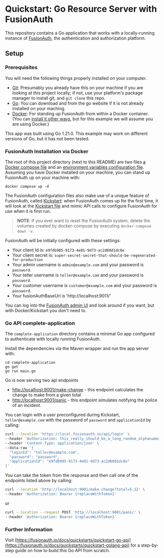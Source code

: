 # Quickstart: Go Resource Server with FusionAuth

This repository contains a Go application that works with a locally-running instance of [FusionAuth](https://fusionauth.io/), the authentication and authorization platform.

## Setup

### Prerequisites
You will need the following things properly installed on your computer.

* [Git](http://git-scm.com/): Presumably you already have this on your machine if you are looking at this project locally; if not, use your platform's package manager to install git, and `git clone` this repo.
* [Go](https://go.dev/): You can download and from the go website if it is not already installed on your maching.
* [Docker](https://www.docker.com): For standing up FusionAuth from within a Docker container. (You can [install it other ways](https://fusionauth.io/docs/v1/tech/installation-guide/), but for this example we will assume you are using Docker.)

This app was built using Go 1.21.0. This example may work on different versions of Go, but it has not been tested.

### FusionAuth Installation via Docker

The root of this project directory (next to this README) are two files [a Docker compose file](./docker-compose.yml) and an [environment variables configuration file](./.env). Assuming you have Docker installed on your machine, you can stand up FusionAuth up on your machine with:

```
docker compose up -d
```

The FusionAuth configuration files also make use of a unique feature of FusionAuth, called [Kickstart](https://fusionauth.io/docs/v1/tech/installation-guide/kickstart): when FusionAuth comes up for the first time, it will look at the [Kickstart file](./kickstart/kickstart.json) and mimic API calls to configure FusionAuth for use when it is first run.

> **NOTE**: If you ever want to reset the FusionAuth system, delete the volumes created by docker-compose by executing `docker-compose down -v`.

FusionAuth will be initially configured with these settings:

* Your client Id is: `e9fdb985-9173-4e01-9d73-ac2d60d1dc8e`
* Your client secret is: `super-secret-secret-that-should-be-regenerated-for-production`
* Your admin username is `admin@example.com` and your password is `password`.
* Your teller username is `teller@example.com` and your password is `password`.
* Your customer username is `customer@example.com` and your password is `password`.
* Your fusionAuthBaseUrl is 'http://localhost:9011/'

You can log into the [FusionAuth admin UI](http://localhost:9011/admin) and look around if you want, but with Docker/Kickstart you don't need to.

### Go API complete-application

The `complete-application` directory contains a minimal Go app configured to authenticate with locally running FusionAuth.

Install the dependencies via the Maven wrapper and run the app server with:
```
cd complete-application
go get
go run main.go
```

Go is now serving two api endpoints
 - [http://localhost:9001/make-change](http://localhost:9001/make-change) - this endpoint calculates the change to make from a given total
 - [http://localhost:9001/panic](http://localhost:9001/panic) - this endpoint simulates notifying the police of an incident.

You can login with a user preconfigured during Kickstart, `teller@example.com` with the password of `password` and `applicationId` by calling:

```sh
curl --location 'https://local.fusionauth.io/api/login' \
--header 'Authorization: this_really_should_be_a_long_random_alphanumeric_value_but_this_still_works' \
--header 'Content-Type: application/json' \
--data-raw '{
  "loginId": "teller@example.com",
  "password": "password",
  "applicationId": "e9fdb985-9173-4e01-9d73-ac2d60d1dc8e"
}'
```

You can take the token from the response and then call one of the endpoints listed above by calling:

```sh
curl --location 'http://localhost:9001/make-change?total=5.12' \
--header 'Authorization: Bearer {replaceWithToken}'
```

or

```sh
curl --location --request POST 'http://localhost:9001/panic' \
--header 'Authorization: Bearer {replaceWithToken}'
```



### Further Information

Visit [https://fusionauth.io/docs/quickstarts/quickstart-go-api](https://fusionauth.io/docs/quickstarts/quickstart-golang-api) for a step-by-step guide on how to build this Go API from scratch.
